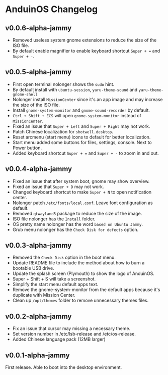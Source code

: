 # AnduinOS Changelog

## v0.0.6-alpha-jammy

* Removed useless system gnome extensions to reduce the size of the ISO file.
* By default enable magnifier to enable keyboard shortcut `Super + =` and `Super + -`.

## v0.0.5-alpha-jammy

* First open terminal nolonger shows the `sudo` hint.
* By default install with `ubuntu-session`, `yaru-theme-sound` and `yaru-theme-gnome-shell`
* Nolonger install `MissionCenter` since it's an app image and may increase the size of the ISO file.
* Install `gnome-system-monitor` and `gnome-sound-recorder` by default.
* `Ctrl + Shift + ECS` will open `gnome-system-monitor` instead of `MissionCenter`.
* Fixed an issue that `Super + Left` and `Super + Right` may not work.
* Patch Chinese localization for `shotwell.desktop`.
* Reset arcmenu (start menu) icons to default for better localization.
* Start menu added some buttons for files, settings, console. Next to Power button.
* Added keyboard shortcut `Super + =` and `Super + -` to zoom in and out.

## v0.0.4-alpha-jammy

* Fixed an issue that after system boot, gnome may show overview.
* Fixed an issue that `Super + D` may not work.
* Changed keyboard shortcut to make `Super + N` to open notification center.
* Nolonger patch `/etc/fonts/local.conf`. Leave font configuration as default.
* Removed `qtwayland5` package to reduce the size of the image.
* ISO file nolonger has the `Install` folder.
* OS pretty name nolonger has the word `based on Ubuntu Jammy`.
* Grub menu nolonger has the `Check Disk for defects` option.

## v0.0.3-alpha-jammy

* Removed the `Check Disk` option in the boot menu.
* Update README file to include the method about how to burn a bootable USB drive.
* Update the splash screen (Plymouth) to show the logo of AnduinOS.
* Super + Shift + S will take a screenshot.
* Simplify the start menu default apps text.
* Remove the gnome-system-monitor from the default apps because it's duplicate with Mission Center.
* Clean up `/opt/themes` folder to remove unnecessary themes files.

## v0.0.2-alpha-jammy

* Fix an issue that cursor may missing a necessary theme.
* Set version number in /etc/lsb-release and /etc/os-release.
* Added Chinese language pack (12MB larger)

## v0.0.1-alpha-jammy

First release. Able to boot into the desktop environment.
